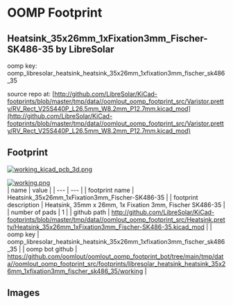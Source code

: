 # OOMP Footprint  
## Heatsink_35x26mm_1xFixation3mm_Fischer-SK486-35  by LibreSolar  
  
oomp key: oomp_libresolar_heatsink_heatsink_35x26mm_1xfixation3mm_fischer_sk486_35  
  
source repo at: [http://github.com/LibreSolar/KiCad-footprints/blob/master/tmp/data//oomlout_oomp_footprint_src/Varistor.pretty/RV_Rect_V25S440P_L26.5mm_W8.2mm_P12.7mm.kicad_mod](http://github.com/LibreSolar/KiCad-footprints/blob/master/tmp/data//oomlout_oomp_footprint_src/Varistor.pretty/RV_Rect_V25S440P_L26.5mm_W8.2mm_P12.7mm.kicad_mod)  
## Footprint  
  
[![working_kicad_pcb_3d.png](working_kicad_pcb_3d_600.png)](working_kicad_pcb_3d.png)  
  
[![working.png](working_600.png)](working.png)  
| name | value | 
| --- | --- | 
| footprint name | Heatsink_35x26mm_1xFixation3mm_Fischer-SK486-35 | 
| footprint description | Heatsink, 35mm x 26mm, 1x Fixation 3mm, Fischer SK486-35 | 
| number of pads | 1 | 
| github path | http://github.com/LibreSolar/KiCad-footprints/blob/master/tmp/data//oomlout_oomp_footprint_src/Heatsink.pretty/Heatsink_35x26mm_1xFixation3mm_Fischer-SK486-35.kicad_mod | 
| oomp key | oomp_libresolar_heatsink_heatsink_35x26mm_1xfixation3mm_fischer_sk486_35 | 
| oomp bot github | https://github.com/oomlout/oomlout_oomp_footprint_bot/tree/main/tmp/data//oomlout_oomp_footprint_src/footprints/libresolar_heatsink_heatsink_35x26mm_1xfixation3mm_fischer_sk486_35/working | 
## Images  
